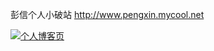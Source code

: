 

彭信个人小破站
http://www.pengxin.mycool.net


[![个人博客页](https://cdn.jandan.net/static/img/icon.png)](http://web.yms7.com/web.php?id=L09ElrA)
